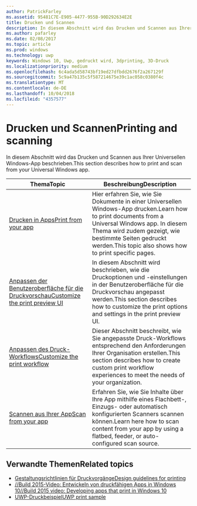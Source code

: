 ```yaml
---
author: PatrickFarley
ms.assetid: 95481C7E-E905-4477-955B-90D292634E2E
title: Drucken und Scannen
description: In diesem Abschnitt wird das Drucken und Scannen aus Ihrer Universellen Windows-App beschrieben.
ms.author: pafarley
ms.date: 02/08/2017
ms.topic: article
ms.prod: windows
ms.technology: uwp
keywords: Windows 10, Uwp, gedruckt wird, 3dprinting, 3D-Druck
ms.localizationpriority: medium
ms.openlocfilehash: 6c4ada5d58743bf19ed27dfbdd2676f2a267129f
ms.sourcegitcommit: 5c9a47b135c5f587214675e39c1ac058c0380f4c
ms.translationtype: MT
ms.contentlocale: de-DE
ms.lasthandoff: 10/04/2018
ms.locfileid: "4357577"
---
```

# <a name="printing-and-scanning"></a><span data-ttu-id="c5e14-104">Drucken und Scannen</span><span class="sxs-lookup"><span data-stu-id="c5e14-104">Printing and scanning</span></span>


<span data-ttu-id="c5e14-105">In diesem Abschnitt wird das Drucken und Scannen aus Ihrer Universellen Windows-App beschrieben.</span><span class="sxs-lookup"><span data-stu-id="c5e14-105">This section describes how to print and scan from your Universal Windows app.</span></span>

| <span data-ttu-id="c5e14-106">Thema</span><span class="sxs-lookup"><span data-stu-id="c5e14-106">Topic</span></span> | <span data-ttu-id="c5e14-107">Beschreibung</span><span class="sxs-lookup"><span data-stu-id="c5e14-107">Description</span></span> | 
|-------|-------------|
| [<span data-ttu-id="c5e14-108">Drucken in Apps</span><span class="sxs-lookup"><span data-stu-id="c5e14-108">Print from your app</span></span>](print-from-your-app.md) | <span data-ttu-id="c5e14-109">Hier erfahren Sie, wie Sie Dokumente in einer Universellen Windows-App drucken.</span><span class="sxs-lookup"><span data-stu-id="c5e14-109">Learn how to print documents from a Universal Windows app.</span></span> <span data-ttu-id="c5e14-110">In diesem Thema wird zudem gezeigt, wie bestimmte Seiten gedruckt werden.</span><span class="sxs-lookup"><span data-stu-id="c5e14-110">This topic also shows how to print specific pages.</span></span> |
| [<span data-ttu-id="c5e14-111">Anpassen der Benutzeroberfläche für die Druckvorschau</span><span class="sxs-lookup"><span data-stu-id="c5e14-111">Customize the print preview UI</span></span>](customize-the-print-preview-ui.md) | <span data-ttu-id="c5e14-112">In diesem Abschnitt wird beschrieben, wie die Druckoptionen und -einstellungen in der Benutzeroberfläche für die Druckvorschau angepasst werden.</span><span class="sxs-lookup"><span data-stu-id="c5e14-112">This section describes how to customize the print options and settings in the print preview UI.</span></span> |
| [<span data-ttu-id="c5e14-113">Anpassen des Druck-Workflows</span><span class="sxs-lookup"><span data-stu-id="c5e14-113">Customize the print workflow</span></span>](print-workflow-customize.md) | <span data-ttu-id="c5e14-114">Dieser Abschnitt beschreibt, wie Sie angepasste Druck-Workflows entsprechend den Anforderungen Ihrer Organisation erstellen.</span><span class="sxs-lookup"><span data-stu-id="c5e14-114">This section describes how to create custom print workflow experiences to meet the needs of your organization.</span></span>  |
| [<span data-ttu-id="c5e14-115">Scannen aus Ihrer App</span><span class="sxs-lookup"><span data-stu-id="c5e14-115">Scan from your app</span></span>](scan-from-your-app.md) | <span data-ttu-id="c5e14-116">Erfahren Sie, wie Sie Inhalte über Ihre App mithilfe eines Flachbett-, Einzugs- oder automatisch konfigurierten Scanners scannen können.</span><span class="sxs-lookup"><span data-stu-id="c5e14-116">Learn here how to scan content from your app by using a flatbed, feeder, or auto-configured scan source.</span></span>|

## <a name="related-topics"></a><span data-ttu-id="c5e14-117">Verwandte Themen</span><span class="sxs-lookup"><span data-stu-id="c5e14-117">Related topics</span></span>

* [<span data-ttu-id="c5e14-118">Gestaltungsrichtlinien für Druckvorgänge</span><span class="sxs-lookup"><span data-stu-id="c5e14-118">Design guidelines for printing</span></span>](https://msdn.microsoft.com/library/windows/apps/Hh868178)
* [<span data-ttu-id="c5e14-119">//Build 2015-Video: Entwickeln von druckfähigen Apps in Windows 10</span><span class="sxs-lookup"><span data-stu-id="c5e14-119">//Build 2015 video: Developing apps that print in Windows 10</span></span>](https://channel9.msdn.com/Events/Build/2015/2-94)
* [<span data-ttu-id="c5e14-120">UWP-Druckbeispiel</span><span class="sxs-lookup"><span data-stu-id="c5e14-120">UWP print sample</span></span>](http://go.microsoft.com/fwlink/p/?LinkId=619984)
 

